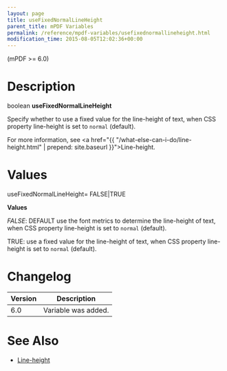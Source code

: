 ```yaml
---
layout: page
title: useFixedNormalLineHeight
parent_title: mPDF Variables
permalink: /reference/mpdf-variables/usefixednormallineheight.html
modification_time: 2015-08-05T12:02:36+00:00
---
```


(mPDF &gt;= 6.0)

# Description

boolean **useFixedNormalLineHeight**

Specify whether to use a fixed value for the line-height of text, when CSS property line-height is set to `normal` (default).

For more information, see <a href="{{ "/what-else-can-i-do/line-height.html" | prepend: site.baseurl }}">Line-height</a>.

# Values

<span class="parameter">useFixedNormalLineHeight= <span class="smallblock">FALSE</span>|<span class="smallblock">TRUE</span></span>

**Values**

*<span class="smallblock">FALSE</span>*: <span class="smallblock">DEFAULT</span> use the font metrics to determine the line-height of text, when CSS property line-height is set to `normal` (default).

<span class="smallblock">TRUE</span>: use a fixed value for the line-height of text, when CSS property line-height is set to `normal` (default).

# Changelog

<table class="table"> <thead>
<tr> <th>Version</th><th>Description</th> </tr>
</thead> <tbody>
<tr>
<td>6.0</td>
<td>Variable was added.</td>
</tr>
</tbody> </table>

# See Also

<ul>
<li class="manual_boxlist"><a href="{{ "/what-else-can-i-do/line-height.html" | prepend: site.baseurl }}">Line-height</a></li>
</ul>

